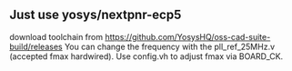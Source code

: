 Just use yosys/nextpnr-ecp5
---------------------------

download toolchain from https://github.com/YosysHQ/oss-cad-suite-build/releases
You can change the frequency with the pll_ref_25MHz.v (accepted fmax hardwired).
Use config.vh to adjust fmax via BOARD_CK.
